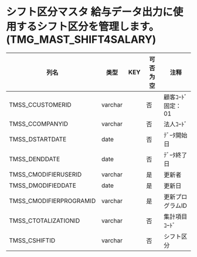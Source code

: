 # シフト区分マスタ                      給与データ出力に使用するシフト区分を管理します。      (TMG_MAST_SHIFT4SALARY)
| 列名   | 类型   | KEY  | 可否为空 | 注释   |
| ---- | ---- | ---- | ---- | ---- |
|TMSS_CCUSTOMERID|varchar||否|顧客ｺｰﾄﾞ                        固定：01                                                       |
|TMSS_CCOMPANYID|varchar||否|法人ｺｰﾄﾞ                                                                                    |
|TMSS_DSTARTDATE|date||否|ﾃﾞｰﾀ開始日                                                                                   |
|TMSS_DENDDATE|date||否|ﾃﾞｰﾀ終了日                                                                                   |
|TMSS_CMODIFIERUSERID|varchar||是|更新者                                                                                       |
|TMSS_DMODIFIEDDATE|date||是|更新日                                                                                       |
|TMSS_CMODIFIERPROGRAMID|varchar||是|更新プログラムID                                                                                 |
|TMSS_CTOTALIZATIONID|varchar||否|集計項目ｺｰﾄﾞ                                                                                  |
|TMSS_CSHIFTID|varchar||否|シフト区分                                                                                     |

